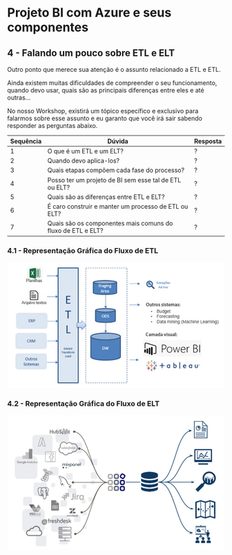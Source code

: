 # Projeto BI com Azure e seus componentes

## 4 - Falando um pouco sobre ETL e ELT

Outro ponto que merece sua atenção é o assunto relacionado a ETL e ETL.

Ainda existem muitas dificuldades de compreender o seu funcionamento, quando devo usar, quais são as principais diferenças entre eles e até outras...

No nosso Workshop, existirá um tópico específico e exclusivo para falarmos sobre esse assunto e eu garanto que você irá sair sabendo responder as perguntas abaixo.

|Sequência|Dúvida|Resposta
|---|---|---|
| 1 | O que é um ETL e um ELT? | ? |
| 2 | Quando devo aplica-los? | ? |
| 3 | Quais etapas compõem cada fase do processo? | ? |
| 4 | Posso ter um projeto de BI sem esse tal de ETL ou ELT? | ? |
| 5 | Quais são as diferenças entre ETL e ELT? | ? |
| 6 | É caro construir e manter um processo de ETL ou ELT? | ? |
| 7 | Quais são os componentes mais comuns do fluxo de ETL e ELT? | ? |

### 4.1 - Representação Gráfica do Fluxo de ETL

![Image](./imagens/22_etl.png)

### 4.2 - Representação Gráfica do Fluxo de ELT

![Image](./imagens/23_elt.png)
